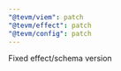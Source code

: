 ```yaml
---
"@tevm/viem": patch
"@tevm/effect": patch
"@tevm/config": patch
---
```


Fixed effect/schema version
